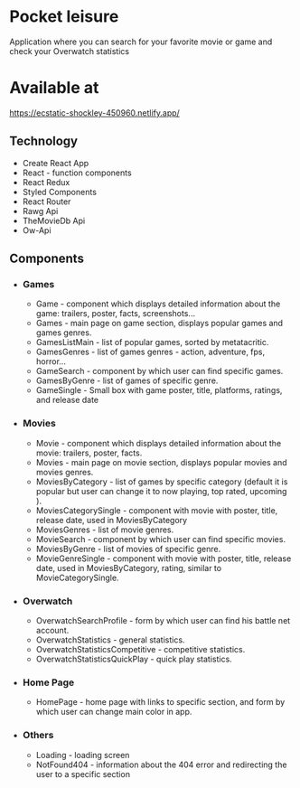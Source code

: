 # Pocket leisure

Application where you can search for your favorite movie or game and check your Overwatch statistics

# Available at 
https://ecstatic-shockley-450960.netlify.app/
## Technology

* Create React App
* React - function components
* React Redux
* Styled Components
* React Router
* Rawg Api
* TheMovieDb Api
* Ow-Api

## Components

* ### Games
    * Game - component which displays detailed information about the game: trailers, poster, facts, screenshots...
    * Games - main page on game section, displays popular games and games genres.
    * GamesListMain - list of popular games, sorted by metatacritic.
    * GamesGenres - list of games genres - action, adventure, fps, horror...
    * GameSearch - component by which user can find specific games.
    * GamesByGenre - list of games of specific genre.
    * GameSingle - Small box with game poster, title, platforms, ratings, and release date

* ### Movies
    * Movie - component which displays detailed information about the movie: trailers, poster, facts.
    * Movies - main page on movie section, displays popular movies and movies genres.
    * MoviesByCategory - list of games by specific category (default it is popular but user can change it to now
      playing, top rated, upcoming ).
    * MoviesCategorySingle - component with movie with poster, title, release date, used in MoviesByCategory
    * MoviesGenres - list of movie genres.
    * MovieSearch - component by which user can find specific movies.
    * MoviesByGenre - list of movies of specific genre.
    * MovieGenreSingle - component with movie with poster, title, release date, used in MoviesByCategory, rating,
      similar to MovieCategorySingle.

* ### Overwatch
    * OverwatchSearchProfile - form by which user can find his battle net account.
    * OverwatchStatistics - general statistics.
    * OverwatchStatisticsCompetitive - competitive statistics.
    * OverwatchStatisticsQuickPlay - quick play statistics.

* ### Home Page
    * HomePage - home page with links to specific section, and form by which user can change main color in app.

* ### Others
    * Loading - loading screen
    * NotFound404 - information about the 404 error and redirecting the user to a specific section
  

